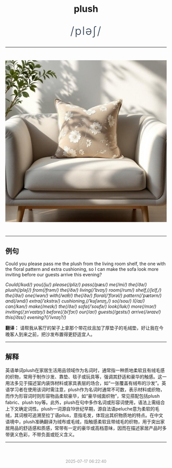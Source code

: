 <div align="center">

# plush

<div style="margin: 30px 0;">
<h1 style="font-size: 2.5em; font-weight: 300; letter-spacing: 2px; margin: 0; color: #2c3e50;">
/pləʃ/
</h1>
</div>

</div>

---

<div align="center" style="margin: 40px 0;">

![plush](images/plush.png)

</div>

---

## 例句

Could you please pass me the plush from the living room shelf, the one with the floral pattern and extra cushioning, so I can make the sofa look more inviting before our guests arrive this evening?

*Could(/kʊd/) you(/ju/) please(/pliz/) pass(/pæs/) me(/mi/) the(/ðə/) plush(/pləʃ/) from(/frəm/) the(/ðə/) living(/ˈlɪvɪŋ/) room(/rum/) shelf,(/ʃɛlf,/) the(/ðə/) one(/wən/) with(/wɪθ/) the(/ðə/) floral(/ˈflɔrəl/) pattern(/ˈpætərn/) and(/ənd/) extra(/ˈɛkstrə/) cushioning,(/ˈkʊʃənɪŋ,/) so(/soʊ/) I(/aɪ/) can(/kən/) make(/meɪk/) the(/ðə/) sofa(/ˈsoʊfə/) look(/lʊk/) more(/mɔr/) inviting(/ˌɪnˈvaɪtɪŋ/) before(/ˌbiˈfɔr/) our(/ɑr/) guests(/gɛsts/) arrive(/əraɪv/) this(/ðɪs/) evening?(/ˈivnɪŋ?/)*

**翻译：** 请帮我从客厅的架子上拿那个带花纹且加了厚垫子的毛绒垫，好让我在今晚客人到来之前，把沙发布置得更舒适宜人。

---

## 解释

英语单词plush在家居生活用品领域作为名词时，通常指一种质地柔软且有绒毛感的织物，常用于制作沙发、靠垫、毯子或玩具等，强调其舒适和豪华的触感。这一用法多见于描述室内装饰材料或家具表层的场合，如“一张覆盖有绒布的沙发”。英语学习者在使用该词时需注意，plush作为名词时通常不可数，表示材料或织物，而作为形容词时则形容物品柔软豪华，如“豪华绒面织物”，常见搭配包括plush fabric、plush toy等。此外，plush在句中多作名词或形容词使用，语法上需结合上下文确定词性。plush一词源自19世纪早期，源自法语peluche意为柔软的毛绒，其词根可追溯至拉丁语pilus，意指毛发，体现出其织物质地的特点。在中文语境中，plush准确翻译为绒布或毛绒，指触感柔软且带绒毛的织物，用于突出家居用品的舒适感和质感，常带有一定的豪华或高档意味，因而在描述家居产品时多带褒义色彩，不带负面或贬义含义。


---

<div align="center" style="margin-top: 50px;">
<small style="color: #999; font-size: 0.9em;">2025-07-17 06:22:40</small>
</div>
